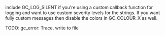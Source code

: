 include GC_LOG_SILENT if you're using a custom callback function for logging and want to use custom severity levels for the strings. If you want fully custom messages then disable the colors in GC_COLOUR_X as well.

TODO:
gc_error: Trace, write to file
